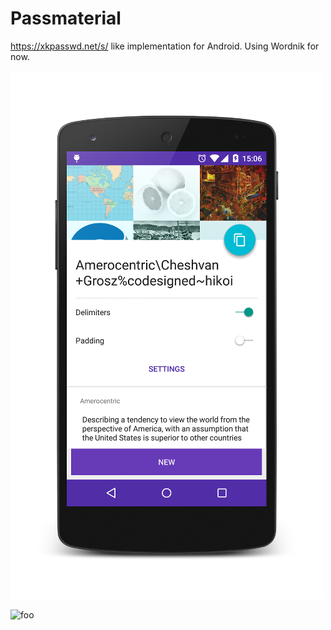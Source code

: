 # Passmaterial
https://xkpasswd.net/s/ like implementation for Android. Using Wordnik for now.

![foo](/screens/screen1_framed.png)

![foo](https://xkpasswd.net/s/contrib/password_strength.png "To anyone who understands information theory and security and is in an infuriating argument with someone who does not (possibly involving mixed case), I sincerely apologize.")
